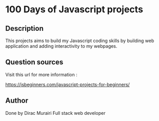 # 100 Days of Javascript projects

## Description

This projects aims to build my Javascript coding skills by building
web application and adding interactivity to my webpages.

## Question sources

Visit this url for more information :

https://jsbeginners.com/javascript-projects-for-beginners/

## Author

Done by Dirac Murairi
Full stack web developer
